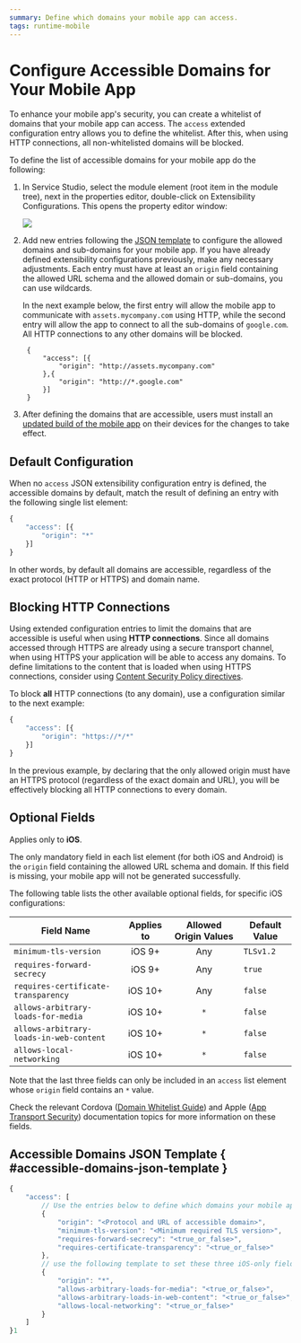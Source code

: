 ```yaml
---
summary: Define which domains your mobile app can access.
tags: runtime-mobile
---
```


# Configure Accessible Domains for Your Mobile App

To enhance your mobile app's security, you can create a whitelist of domains that your mobile app can access. The `access` extended configuration entry allows you to define the whitelist. After this, when using HTTP connections, all non-whitelisted domains will be blocked. 

To define the list of accessible domains for your mobile app do the following:

1. In Service Studio, select the module element (root item in the module tree), next in the properties editor, double-click on Extensibility Configurations. This opens the property editor window: 

    ![](images/ss_extensibility_in_module_properties.png)

1. Add new entries following the [JSON template](<#accessible-domains-json-template>) to configure the allowed domains and sub-domains for your mobile app. If you have already defined extensibility configurations previously, make any necessary adjustments. Each entry must have at least an `origin` field containing the allowed URL schema and the allowed domain or sub-domains, you can use wildcards.

    In the next example below, the first entry will allow the mobile app to communicate with `assets.mycompany.com` using HTTP, while the second entry will allow the app to connect to all the sub-domains of `google.com`. All HTTP connections to any other domains will be blocked.

        {
            "access": [{
                "origin": "http://assets.mycompany.com"
            },{
                "origin": "http://*.google.com"
            }]
        }

1. After defining the domains that are accessible, users must install an [updated build of the mobile app](<../mobile-app-update-scenarios.md#situations-when-the-user-must-install-a-new-build>) on their devices for the changes to take effect. 

## Default Configuration

When no `access` JSON extensibility configuration entry is defined, the accessible domains by default, match the result of defining an entry with the following single list element:

```javascript
{
    "access": [{
        "origin": "*"
    }]
}
```

In other words, by default all domains are accessible, regardless of the exact protocol (HTTP or HTTPS) and domain name.

## Blocking HTTP Connections 

Using extended configuration entries to limit the domains that are accessible is useful when using **HTTP connections**. Since all domains accessed through HTTPS are already using a secure transport channel, when using HTTPS your application will be able to access any domains. To define limitations to the content that is loaded when using HTTPS connections, consider using [Content Security Policy directives](<../../managing-the-applications-lifecycle/secure-the-applications/apply-content-security-policy.md>).

To block **all** HTTP connections (to any domain), use a configuration similar to the next example:

```javascript
{
    "access": [{
        "origin": "https://*/*"
    }]
}
```

In the previous example, by declaring that the only allowed origin must have an HTTPS protocol (regardless of the exact domain and URL), you will be effectively blocking all HTTP connections to every domain.

## Optional Fields 

<div class="info" markdown="1">

Applies only to **iOS**.

</div>

The only mandatory field in each list element (for both iOS and Android) is the `origin` field containing the allowed URL schema and domain. If this field is missing, your mobile app will not be generated successfully.

The following table lists the other available optional fields, for specific iOS configurations:

Field Name                              | Applies to | Allowed Origin Values | Default Value
----------------------------------------|:----------:|:---------------------:|-------------- 
`minimum-tls-version`                   | iOS 9+     | Any | `TLSv1.2`
`requires-forward-secrecy`              | iOS 9+     | Any | `true`
`requires-certificate-transparency`     | iOS 10+    | Any | `false`
`allows-arbitrary-loads-for-media`      | iOS 10+    | `*` | `false` 
`allows-arbitrary-loads-in-web-content` | iOS 10+    | `*` | `false`
`allows-local-networking`               | iOS 10+    | `*` | `false`

Note that the last three fields can only be included in an `access` list element whose `origin` field contains an `*` value.

Check the relevant Cordova ([Domain Whitelist Guide](<https://cordova.apache.org/docs/en/latest/guide/appdev/whitelist/>)) and Apple ([App Transport Security](<https://developer.apple.com/library/content/releasenotes/General/WhatsNewIniOS/Articles/iOS9.html#//apple_ref/doc/uid/TP40016198-SW14>)) documentation topics for more information on these fields.

## Accessible Domains JSON Template { #accessible-domains-json-template }

```javascript
{
    "access": [
        // Use the entries below to define which domains your mobile app can connect to
        {
            "origin": "<Protocol and URL of accessible domain>",
            "minimum-tls-version": "<Minimum required TLS version>",
            "requires-forward-secrecy": "<true_or_false>",
            "requires-certificate-transparency": "<true_or_false>"
        },
        // use the following template to set these three iOS-only fields
        {
            "origin": "*",
            "allows-arbitrary-loads-for-media": "<true_or_false>",
            "allows-arbitrary-loads-in-web-content": "<true_or_false>",
            "allows-local-networking": "<true_or_false>"
        }
    ]
}1
```
